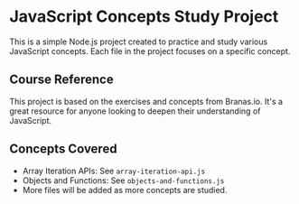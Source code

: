 # JavaScript Concepts Study Project

This is a simple Node.js project created to practice and study various JavaScript concepts. Each file in the project focuses on a specific concept.

## Course Reference

This project is based on the exercises and concepts from Branas.io. It's a great resource for anyone looking to deepen their understanding of JavaScript.

## Concepts Covered

- Array Iteration APIs: See `array-iteration-api.js`
- Objects and Functions: See `objects-and-functions.js`
- More files will be added as more concepts are studied.

